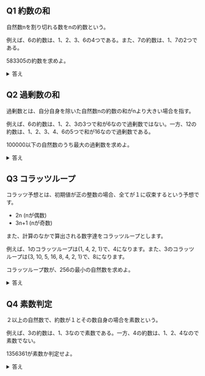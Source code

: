 ## Q1 約数の和

自然数nを割り切れる数をnの約数という。

例えば、6の約数は、1、2、3、6の4つである。また、7の約数は、1、7の2つである。

583305の約数を求めよ。

<details>
<summary>答え</summary>
1, 3, 5, 15, 37, 111, 185, 555, 1051, 3153, 5255, 15765, 38887, 116661, 194435, 583305
</details>


## Q2 過剰数の和

過剰数とは、自分自身を除いた自然数nの約数の和がnより大きい場合を指す。

例えば、6の約数は、1、2、3の3つで和が6なので過剰数ではない。一方、12の約数は、1、2、3、4、6の5つで和が16なので過剰数である。

100000以下の自然数のうち最大の過剰数を求めよ。

<details>
<summary>答え</summary>
100000
</details>

## Q3 コラッツループ

コラッツ予想とは、初期値が正の整数の場合、全てが１に収束するという予想です。

- 2n (nが偶数)
- 3n+1 (nが奇数)

また、計算のなかで算出される数字達をコラッツループとします。

例えば、1のコラッツループは{1, 4, 2, 1}で、4になります。また、3のコラッツループは{3, 10, 5, 16, 8, 4, 2, 1}で、8になります。

コラッツループ数が、256の最小の自然数を求めよ。

<details>
<summary>答え</summary>
20830
</details>

## Q4 素数判定

２以上の自然数で、約数が１とその数自身の場合を素数という。

例えば、3の約数は、1、3なので素数である。一方、4の約数は、1、2、4なので素数でない。

1356361が素数か判定せよ。

<details>
<summary>答え</summary>
素数ではない。1356361 = 859 * 1579である。
</details>
